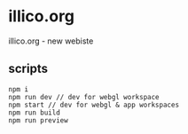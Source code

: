 # illico.org

illico.org - new webiste

## scripts

```
npm i
npm run dev // dev for webgl workspace
npm start // dev for webgl & app workspaces
npm run build
npm run preview
```
